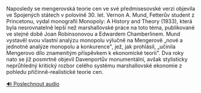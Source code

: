 
Naposledy se mengerovská teorie cen ve své předmisesovské verzi objevila ve Spojených státech v polovině 30. let. Vernon A. Mund, Fetterův student z Princetonu, vydal monografii Monopoly: A History and Theory (1933), která byla nesrovnatelně lepší než marshallovské práce na toto téma, publikované ve stejné době Joan Robinsonovou a Edwardem Chamberlinem. Mund vystavěl svou vlastní analýzu monopolu výlučně na Mengerově „nové a jednotné analýze monopolu a konkurence", jež, jak prohlásil, „učinila Mengerovo dílo znamenitým příspěvkem k ekonomické teorii". Dva roky nato se již posmrtně objevil Davenportův monumentální, avšak stylisticky neprůhledný kritický rozbor celého systému marshallovské ekonomie z pohledu příčinně-realistické teorie cen.

[🔊 Poslechnout audio](/data/7-paragraphs/audio/chapter_183/para_002-Naposledy-se-mengerovsk-teorie-cen-ve-sv-pedmis.mp3)
